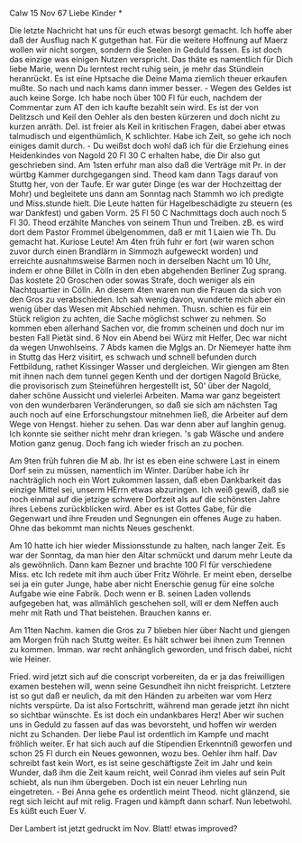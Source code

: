  Calw 15 Nov 67
Liebe Kinder <Marie>*

Die letzte Nachricht hat uns für euch etwas besorgt gemacht. Ich hoffe aber daß der Ausflug nach K gutgethan hat. Für die weitere Hoffnung auf Maerz wollen wir nicht sorgen, sondern die Seelen in Geduld fassen. Es ist doch das einzige was einigen Nutzen verspricht. Das thäte es namentlich für Dich liebe Marie, wenn Du lerntest recht ruhig sein, je mehr das Stündlein heranrückt. Es ist eine Hptsache die Deine Mama ziemlich theuer erkaufen mußte. So nach und nach kams dann immer besser. - Wegen des Geldes ist auch keine Sorge. Ich habe noch über 100 Fl für euch, nachdem der Commentar zum AT den ich kaufte bezahlt sein wird. Es ist der von Delitzsch und Keil den Oehler als den besten kürzeren und doch nicht zu kurzen anräth. Del. ist freier als Keil in kritischen Fragen, dabei aber etwas talmudisch und eigenthümlich, K schlichter. Habe ich Zeit, so gehe ich noch einiges damit durch. - Du weißst doch wohl daß ich für die Erziehung eines Heidenkindes von Nagold 20 Fl 30 C erhalten habe, die Dir also gut geschrieben sind. 
Am 1sten erfuhr man also daß die Verträge mit Pr. in der würtbg Kammer durchgegangen sind. Theod kam dann Tags darauf von Stuttg her, von der Taufe. Er war guter Dinge (es war der Hochzeittag der Mohr) und begleitete uns dann am Sonntag nach Stammh wo ich predigte und Miss.stunde hielt. Die Leute hatten für Hagelbeschädigte zu steuern (es war Dankfest) und gaben Vorm. 25 Fl 50 C Nachmittags doch auch noch 5 Fl 30. Theod erzählte Manches von seinem Thun und Treiben. zB. es wird dort dem Pastor Frommel übelgenommen, daß er mit 1 Laien wie Th. Du gemacht hat. Kuriose Leute! Am 4ten früh fuhr er fort (wir waren schon zuvor durch einen Brandlärm in Simmozh aufgeweckt worden) und erreichte ausnahmsweise Barmen noch in derselben Nacht um 10 Uhr, indem er ohne Billet in Cölln in den eben abgehenden Berliner Zug sprang. Das kostete 20 Groschen oder sowas Strafe, doch weniger als ein Nachtquartier in Cölln. An diesem 4ten waren nun die Frauen da sich von den Gros zu verabschieden. Ich sah wenig davon, wunderte mich aber ein wenig über das Wesen mit Abschied nehmen. Thusn. schien es für ein Stück religion zu achten, die Sache möglichst schwer zu nehmen. So kommen eben allerhand Sachen vor, die fromm scheinen und doch nur im besten Fall Pietät sind. 
6 Nov ein Abend bei Würz mit Helfer, Dec war nicht da wegen Unwohlseins. 7 Abds kamen die Mglgs an. Dr Niemeyer hatte ihm in Stuttg das Herz visitirt, es schwach und schnell befunden durch Fettbildung, rathet Kissinger Wasser und dergleichen. Wir giengen am 8ten mit ihnen nach dem tunnel gegen Kenth und der dortigen Nagold Brücke, die provisorisch zum Steineführen hergestellt ist, 50' über der Nagold, daher schöne Aussicht und vielerlei Arbeiten. Mama war ganz begeistert von den wunderbaren Veränderungen, so daß sie sich am nächsten Tag auch noch auf eine Erforschungstour mitnehmen ließ, die Arbeiter auf dem Wege von Hengst. hieher zu sehen. Das war denn aber auf langhin genug. Ich konnte sie seither nicht mehr dran kriegen. 's gab Wäsche und andere Motion ganz genug. Doch fang ich wieder frisch an zu pochen.

Am 9ten früh fuhren die M ab. Ihr ist es eben eine schwere Last in einem Dorf sein zu müssen, namentlich im Winter. Darüber habe ich ihr nachträglich noch ein Wort zukommen lassen, daß eben Dankbarkeit das einzige Mittel sei, unserm HErrn etwas abzuringen. Ich weiß gewiß, daß sie noch einmal auf die jetzige schwere Dorfzeit als auf die schönsten Jahre ihres Lebens zurückblicken wird. Aber es ist Gottes Gabe, für die Gegenwart und ihre Freuden und Segnungen ein offenes Auge zu haben. Ohne das bekommt man nichts Neues geschenkt.

Am 10 hatte ich hier wieder Missionsstunde zu halten, nach langer Zeit. Es war der Sonntag, da man hier den Altar schmückt und darum mehr Leute da als gewöhnlich. Dann kam Bezner und brachte 100 Fl für verschiedene Miss. etc Ich redete mit ihm auch über Fritz Wöhrle. Er meint eben, derselbe sei ja ein guter Junge, habe aber nicht Enerschie genug für eine solche Aufgabe wie eine Fabrik. Doch wenn er B. seinen Laden vollends aufgegeben hat, was allmählich geschehen soll, will er dem Neffen auch mehr mit Rath und That beistehen. Brauchen kanns er.

Am 11ten Nachm. kamen die Gros zu 7 blieben hier über Nacht und giengen am Morgen früh nach Stuttg weiter. Es hält schwer bei ihnen zum Trennen zu kommen. Imman. war recht anhänglich geworden, und frisch dabei, nicht wie Heiner.

Fried. wird jetzt sich auf die conscript vorbereiten, da er ja das freiwilligen examen bestehen will, wenn seine Gesundheit ihn nicht freispricht. Letztere ist so gut daß er neulich, da mit den Händen zu arbeiten war vom Herz nichts verspürte. Da ist also Fortschritt, während man gerade jetzt ihn nicht so sichtbar wünschte. Es ist doch ein undankbares Herz! Aber wir suchen uns in Geduld zu fassen auf das was bevorsteht, und hoffen wir werden nicht zu Schanden. Der liebe Paul ist ordentlich im Kampfe und macht fröhlich weiter. Er hat sich auch auf die Stipendien Erkenntniß geworfen und schon 25 Fl durch ein Neues gewonnen, wozu bes. Oehler ihm half. Dav schreibt fast kein Wort, es ist seine geschäftigste Zeit im Jahr und kein Wunder, daß ihm die Zeit kaum reicht, weil Conrad ihm vieles auf sein Pult schiebt, als nun ihm übergeben. Doch ist ein neuer Lehrling nun eingetreten. - Bei Anna gehe es ordentlich meint Theod. nicht glänzend, sie regt sich leicht auf mit relig. Fragen und kämpft dann scharf. Nun lebetwohl. Es küßt euch
 Euer V.

Der Lambert ist jetzt gedruckt im Nov. Blatt! etwas improved? 